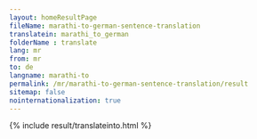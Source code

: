 ```yaml
---
layout: homeResultPage
fileName: marathi-to-german-sentence-translation
translatein: marathi_to_german
folderName : translate
lang: mr
from: mr
to: de
langname: marathi-to
permalink: /mr/marathi-to-german-sentence-translation/result
sitemap: false
nointernationalization: true
---
```

{% include result/translateinto.html %}

<script src="/js/result/translation.js" data-foldername="{{page.folderName}}" data-lang="{{page.lang}}"></script>
